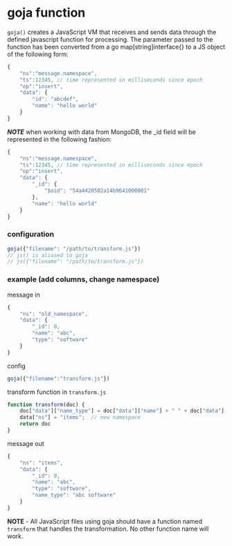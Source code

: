 # goja function

`goja()` creates a JavaScript VM that receives and sends data through the defined javascript function for processing. The parameter passed to the function has been converted from a go map[string]interface{} to a JS object of the following form:

```js
{
    "ns":"message.namespace",
    "ts":12345, // time represented in milliseconds since epoch
    "op":"insert",
    "data": {
        "id": "abcdef",
        "name": "hello world"
    }
}
```

***NOTE*** when working with data from MongoDB, the _id field will be represented in the following fashion:

```js
{
    "ns":"message.namespace",
    "ts":12345, // time represented in milliseconds since epoch
    "op":"insert",
    "data": {
        "_id": {
            "$oid": "54a4420502a14b9641000001"
        },
        "name": "hello world"
    }
}
```

### configuration

```javascript
goja({"filename": "/path/to/transform.js"})
// js() is aliased to goja
// js({"filename": "/path/to/transform.js"})
```

### example (add columns, change namespace)

message in

```js
{
    "ns": "old_namespace",
    "data": {
        "_id": 0,
        "name": "abc",
        "type": "software"
    }
}
```

config

```js
goja({"filename":"transform.js"})
```

transform function in `transform.js`

```js
function transform(doc) {
    doc["data"]["name_type"] = doc["data"]["name"] + " " + doc["data"]["type"];
    data["ns"] = "items";  // new namespace
    return doc
}
```

message out

```js
{
    "ns": "items",
    "data": {
        "_id": 0,
        "name": "abc",
        "type": "software",
        "name_type": "abc software"
    }
}
```

**NOTE** - All JavaScript files using goja should have a function named `transform` that handles the transformation. 
No other function name will work.
